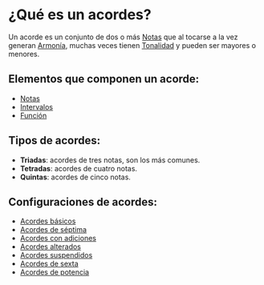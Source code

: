 # ¿Qué es un acordes?

Un acorde es un conjunto de dos o más [Notas]() que al tocarse a la vez generan [Armonía](), muchas veces tienen [Tonalidad]() y pueden ser mayores o menores.

## Elementos que componen un acorde:
* [Notas]()
* [Intervalos]()
* [Función]()
## Tipos de acordes:
* **Triadas**: acordes de tres notas, son los más comunes.
* **Tetradas**: acordes de cuatro notas.
* **Quintas**: acordes de cinco notas.
## Configuraciones de acordes:
* [Acordes básicos](/docs/acordes/basicos)
* [Acordes de séptima]()
* [Acordes con adiciones](/docs/acordes/adiciones)
* [Acordes alterados]()
* [Acordes suspendidos]()
* [Acordes de sexta]()
* [Acordes de potencia]()